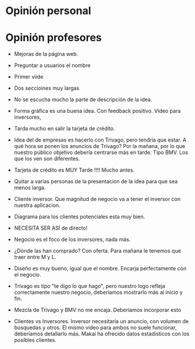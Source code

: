 # Opinión personal

# Opinión profesores
- Mejoras de la página web.
- Preguntar a usuarios el nombre
- Primer viide
- Dos seccioines muy largas
- No se escucha mucho la parte de descripción de la idea.
- Forma gráfica es una buena idea. Con feedback positivo. Video para inversores, 
- Tarda mucho en salir la tarjeta de crédito.
- Idea del de empresas es hacerlo con Trivago, pero tendría que estar. A qué hora se ponen los anuncios de Trivago? Por la mañana, por lo que nuestro público objetivo debería centrarse más en tarde. Tipo BMV. Los que los ven son diferentes. 
- Tarjeta de crédito es MUY Tarde !!!! Mucho antes.
- Quitar a varias personas de la presentacion de la idea para que sea menos larga.
- Cliente inversor. Que magnitud de negocio va a tener el inversor con nuestra aplicacion.
- Diagrama para los clientes potenciales esta muy bien.

- NECESITA SER ASÍ de directo!
- Negocio es el foco de los inversores, nada más.
- ¿Dónde las han comprado? Con oferta. Para mañana le tenemos que traer entre M y L.
- Diseño es muy bueno, igual que el nombre. Encarja perfectamente con el negocio. 
- Trivago es tipo "te digo lo que hago", pero nuestro logo refleja correctamente nuestro negocio, deberíamos mostrarlo más al inicio y fin. 
- Mezcla de Trivago y BMV no me encaja. Deberíamos incorporar esto

- Clientes vs Inversores. Inversor necesitaría un anuncio, con volumen de búsquedas y otros. El mismo video para ambos no suele funcionar, deberíamos detallarlo más. Makai ha ofrecido datos estadísticos con los posibles clientes. 